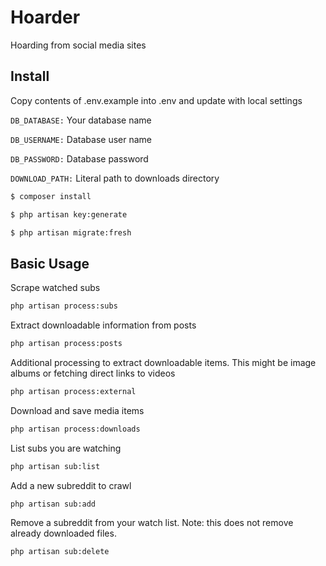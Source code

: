 # Hoarder

Hoarding from social media sites

## Install

Copy contents of .env.example into .env and update with local settings

`DB_DATABASE:` Your database name

`DB_USERNAME:` Database user name

`DB_PASSWORD:` Database password

`DOWNLOAD_PATH:` Literal path to downloads directory

```bash
$ composer install
```

```bash
$ php artisan key:generate
```

```bash
$ php artisan migrate:fresh
```

## Basic Usage

Scrape watched subs

```bash
php artisan process:subs
```

Extract downloadable information from posts

```bash
php artisan process:posts
```

Additional processing to extract downloadable items.
This might be image albums or fetching direct links to videos

```bash
php artisan process:external
```

Download and save media items

```bash
php artisan process:downloads
```

List subs you are watching

```bash
php artisan sub:list
```

Add a new subreddit to crawl

```bash
php artisan sub:add
```

Remove a subreddit from your watch list. Note: this does not remove already downloaded files.

```bash
php artisan sub:delete
```
